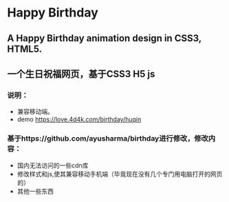 # Happy Birthday

## A Happy Birthday animation design in CSS3, HTML5.
## 一个生日祝福网页，基于CSS3 H5 js 

### 说明：
 - 兼容移动端。
 - demo https://love.4d4k.com/birthday/huqin
 
### 基于https://github.com/ayusharma/birthday进行修改，修改内容：
 - 国内无法访问的一些cdn库
 - 修改样式和js,使其兼容移动手机端（毕竟现在没有几个专门用电脑打开的网页的）
 - 其他一些东西